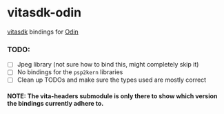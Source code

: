 # vitasdk-odin

[vitasdk](https://github.com/vitasdk/vita-headers) bindings for [Odin](https://orin-lang.org)

### TODO:
- [ ] Jpeg library (not sure how to bind this, might completely skip it)
- [ ] No bindings for the `psp2kern` libraries
- [ ] Clean up TODOs and make sure the types used are mostly correct

#### NOTE: The vita-headers submodule is only there to show which version the bindings currently adhere to.
